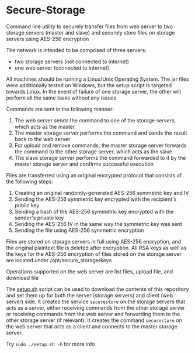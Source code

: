 # Secure-Storage
Command line utility to securely transfer files from web server to two storage servers (master and slave) and securely store files on storage servers using AES-256 encryption  

The network is intended to be comprised of three servers:
- two storage servers (not connected to internet)
- one web server (connected to internet)  

All machines should be running a Linux/Unix Operating System. The jar files were additionally tested on Windows, but the setup script is targeted towards Linux.
In the event of failure of one storage server, the other will perform all the same tasks without any issues  

Commands are sent in the following manner:
1. The web server sends the command to one of the storage servers, which acts as the master
2. The master storage server performs the command and sends the result back to the web server
3. For upload and remove commands, the master storage server forwards the command to the other storage server, which acts as the slave
4. The slave storage server performs the command forwarded to it by the master storage server and confirms successful execution  

Files are transferred using an original encrypted protocol that consists of the following steps:
1. Creating an original randomly-generated AES-256 symmetric key and IV
2. Sending the AES-256 symmetric key encrypted with the recipient's public key
3. Sending a hash of the AES-256 symmetric key encrypted with the sender's private key
4. Sending the AES-256 IV in the same way the symmetric key was sent
5. Sending the file using AES-256 symmetric encryption  

Files are stored on storage servers in full using AES-256 encryption, and the original plaintext file is deleted after encryption.
All RSA keys as well as the keys for the AES-256 encryption of files stored on the storage server are located under /opt/secure_storage/keys  

Operations supported on the web server are list files, upload file, and download file  

The [setup.sh](/setup.sh) script can be used to download the contents of this repository and set them up for both the server (storage servers) and client (web server) side.
It creates the service ```securestore``` on the storage servers that acts as a server, either receiving commands from the other storage server or receiving commands from the web server and forwarding them to the other storage server (if relevant).
It creates the command ```securestore``` on the web server that acts as a client and connects to the master storage server.  

Try ```sudo ./setup.sh -h``` for more info
